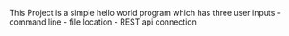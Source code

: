 This Project is a simple hello world program which has three user inputs
    - command line
    - file location
    - REST api connection